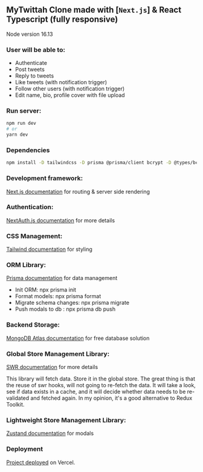 ## MyTwittah Clone made with [`Next.js`] & React Typescript (fully responsive)
Node version 16.13

### User will be able to:

- Authenticate
- Post tweets
- Reply to tweets
- Like tweets (with notification trigger)
- Follow other users (with notification trigger)
- Edit name, bio, profile cover with file upload

### Run server:

```bash
npm run dev
# or
yarn dev
```

### Dependencies

```bash
npm install -D tailwindcss -D prisma @prisma/client bcrypt -D @types/bcrypt next-auth @next-auth/prisma-adapter swr axios zustand react-icons react-hot-toast react-spinners date-fns react-dropzone
```

### Development framework:
[Next.js documentation](https://nextjs.org/docs) for routing & server side rendering

### Authentication:
[NextAuth.js documentation](https://next-auth.js.org/configuration/nextjs#getserversession) for more details

### CSS Management:
[Tailwind documentation](https://tailwindcss.com/docs/guides/nextjs) for styling

### ORM Library:
[Prisma documentation](https://www.prisma.io/docs/getting-started) for data management

- Init ORM: npx prisma init
- Format models: npx prisma format
- Migrate schema changes: npx prisma migrate 
- Push modals to db : npx prisma db push

### Backend Storage:
[MongoDB Atlas documentation](https://www.mongodb.com/atlas) for free database solution

### Global Store Management Library:
[SWR documentation](https://swr.vercel.app/docs/getting-started) for more details <br />

This library will fetch data. Store it in the global store.
The great thing is that the reuse of swr hooks, will not going to re-fetch the data.
It will take a look, see if data exists in a cache, and it will decide whether data needs to be re-validated and fetched again. In my opinion, it's a good alternative to Redux Toolkit.

### Lightweight Store Management Library:
[Zustand documentation](https://docs.pmnd.rs/zustand/getting-started/introduction) for modals

### Deployment
[Project deployed](https://mytwittah.vercel.app) on Vercel.
